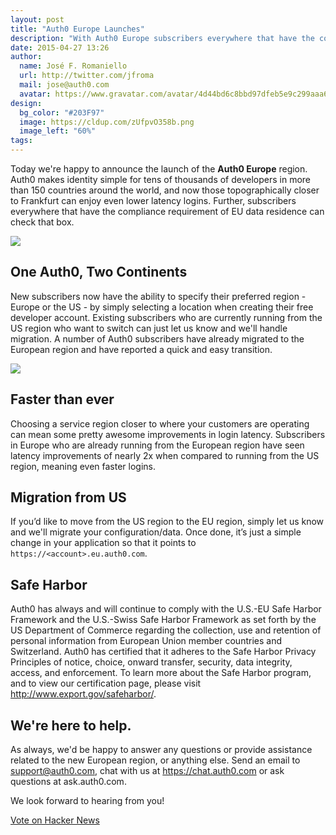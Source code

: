 ```yaml
---
layout: post
title: "Auth0 Europe Launches"
description: "With Auth0 Europe subscribers everywhere that have the compliance requirement of EU data residence can check that box."
date: 2015-04-27 13:26
author:
  name: José F. Romaniello
  url: http://twitter.com/jfroma
  mail: jose@auth0.com
  avatar: https://www.gravatar.com/avatar/4d44bd6c8bbd97dfeb5e9c299aaa68c5
design:
  bg_color: "#203F97"
  image: https://cldup.com/zUfpvO358b.png
  image_left: "60%"
tags:
---
```


Today we're happy to announce the launch of the **Auth0 Europe** region. Auth0 makes identity simple for tens of thousands of developers in more than 150 countries around the world, and now those topographically closer to Frankfurt can enjoy even lower latency logins.  Further, subscribers everywhere that have the compliance requirement of EU data residence can check that box.

<!-- more -->

![](https://cdn.auth0.com/blog/eu-launch.png)

## One Auth0, Two Continents
New subscribers now have the ability to specify their preferred region - Europe or the US - by simply selecting a location when creating their free developer account. Existing subscribers who are currently running from the US region who want to switch can just let us know and we'll handle migration. A number of Auth0 subscribers have already migrated to the European region and have reported a quick and easy transition.

![](https://cdn.auth0.com/blog/multiregion.gif)

## Faster than ever
Choosing a service region closer to where your customers are operating can mean some pretty awesome improvements in login latency. Subscribers in Europe who are already running from the European region have seen latency improvements of nearly 2x when compared to running from the US region, meaning even faster logins.

## Migration from US
If you’d like to move from the US region to the EU region, simply let us know and we'll migrate your configuration/data. Once done, it’s just a simple change in your application so that it points to `https://<account>.eu.auth0.com`.

## Safe Harbor
Auth0 has always and will continue to comply with the U.S.-EU Safe Harbor Framework and the U.S.-Swiss Safe Harbor Framework as set forth by the US Department of Commerce regarding the collection, use and retention of personal information from European Union member countries and Switzerland. Auth0 has certified that it adheres to the Safe Harbor Privacy Principles of notice, choice, onward transfer, security, data integrity, access, and enforcement. To learn more about the Safe Harbor program, and to view our certification page, please visit http://www.export.gov/safeharbor/.

## We're here to help.
As always, we'd be happy to answer any questions or provide assistance related to the new European region, or anything else. Send an email to <a href="mailto:support@auth0.com">support@auth0.com</a>, chat with us at https://chat.auth0.com or ask questions at ask.auth0.com.

We look forward to hearing from you!

<a href="https://news.ycombinator.com/submit" class="hn-button" data-title="Auth0 Europe Launches" data-url="https://auth0.com/blog/2015/04/27/auth0-europe-launches/" data-count="horizontal">Vote on Hacker News</a>

<script type="text/javascript">var HN=[];HN.factory=function(e){return function(){HN.push([e].concat(Array.prototype.slice.call(arguments,0)))};},HN.on=HN.factory("on"),HN.once=HN.factory("once"),HN.off=HN.factory("off"),HN.emit=HN.factory("emit"),HN.load=function(){var e="hn-button.js";if(document.getElementById(e))return;var t=document.createElement("script");t.id=e,t.src="//hn-button.herokuapp.com/hn-button.js";var n=document.getElementsByTagName("script")[0];n.parentNode.insertBefore(t,n)},HN.load();</script>
